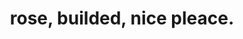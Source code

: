 ---
pid: MX89
title: rose, builded, nice pleace.
location_transcription: 
zipcode: '19431'
outside_phl: 'XCanredondo CASTILE-LA MANCHA '
neighborhood: 
age: '11'
age_range: 6-13
instagram: 
image_file_name: MX_89.jpg
proposal_transcription: I would love to see a big rose. And I will love to see a big
  builden ever And I will love to go to a nice pleace ever
topic: Environment
topic_summary: '0'
type: Space
keywords_other: 
credit: Shikara
image_labels: 
twitter: 
facebook: 
permalink: "/monuments/mx89/"
layout: item-page
---